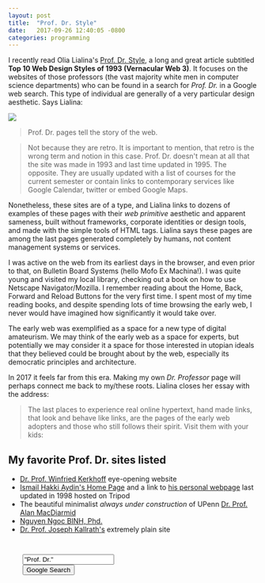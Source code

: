 ```yaml
---
layout: post
title:  "Prof. Dr. Style"
date:   2017-09-26 12:40:05 -0800
categories: programming
---
```


I recently read Olia Lialina's [Prof. Dr. Style](http://contemporary-home-computing.org/prof-dr-style/), a long and great article subtitled **Top 10 Web Design Styles of 1993 (Vernacular Web 3)**. It focuses on the websites of those professors (the vast majority white men in computer science departments) who can be found in a search for *Prof. Dr.* in a Google web search. This type of individual are generally of a very particular design aesthetic. Says Lialina:

![](http://contemporary-home-computing.org/prof-dr-style/sg/browser-editor.png)

> Prof. Dr. pages tell the story of the web.

> Not because they are retro. It is important to mention, that retro is the wrong term and notion in this case. Prof. Dr. doesn't mean at all that the site was made in 1993 and last time updated in 1995. The opposite. They are usually updated with a list of courses for the current semester or contain links to contemporary services like Google Calendar, twitter or embed Google Maps.

Nonetheless, these sites are of a type, and Lialina links to dozens of examples of these pages with their *web primitive* aesthetic and apparent sameness, built without frameworks, corporate identities or design tools, and made with the simple tools of HTML tags. Lialina says these pages are among the last pages generated completely by humans, not content management systems or services.

I was active on the web from its earliest days in the browser, and even prior to that, on Bulletin Board Systems (hello Mofo Ex Machina!). I was quite young and visited my local library, checking out a book on how to use Netscape Navigator/Mozilla. I remember reading about the Home, Back, Forward and Reload Buttons for the very first time. I spent most of my time reading books, and despite spending lots of time browsing the early web, I never would have imagined how significantly it would take over.

The early web was exemplified as a space for a new type of digital amateurism. We may think of the early web as a space for experts, but potentially we may consider it a space for those interested in utopian ideals that they believed could be brought about by the web, especially its democratic principles and architecture.

In 2017 it feels far from this era. Making my own *Dr. Professor* page will perhaps connect me back to my/these roots. Lialina closes her essay with the address:

> The last places to experience real online hypertext, hand made links, that look and behave like links, are the pages of the early web adopters and those who still follows their spirit. Visit them with your kids:

## My favorite Prof. Dr. sites listed

- [Dr. Prof. Winfried Kerkhoff](http://www.kerkhoff-w.de/) eye-opening website
- [Ismail Hakki Aydin's Home Page](http://www.angelfire.com/ia/ismailhakkiaydin/) and a link to [his personal webpage](http://members.tripod.com/~Ismail_Hakki_AYDIN/) last updated in 1998 hosted on Tripod
- The beautiful minimalist *always under construction* of UPenn [Dr. Prof. Alan MacDiarmid](http://www.sas.upenn.edu/~macdiarm/)
- [Nguyen Ngoc BINH, Phd.](http://www.jaist.ac.jp/~binh/)
- [Dr. Prof. Joseph Kallrath's](http://www.astro.ufl.edu/~kallrath/) extremely plain site

<code>
<form action="http://www.google.com/search" method="get">
    <input type="text" name="q" value="&quot;Prof. Dr.&quot;" />
    <button type="submit">Google Search</button>
</form>
</code>
